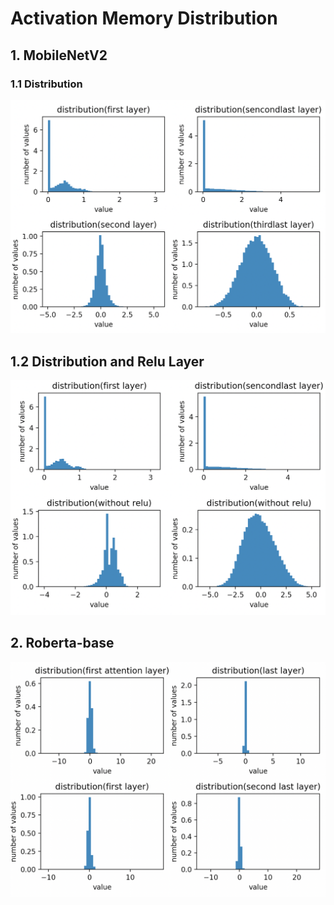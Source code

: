 # Activation Memory Distribution

## 1. MobileNetV2

### 1.1 Distribution

![image-20220509190936810](../pic/image-20220509190936810.png)

## 1.2 Distribution and Relu Layer

![image-20220509193848980](../pic/image-20220509193848980.png)

## 2. Roberta-base

![image-20220510133343455](../pic/image-20220510133343455.png)